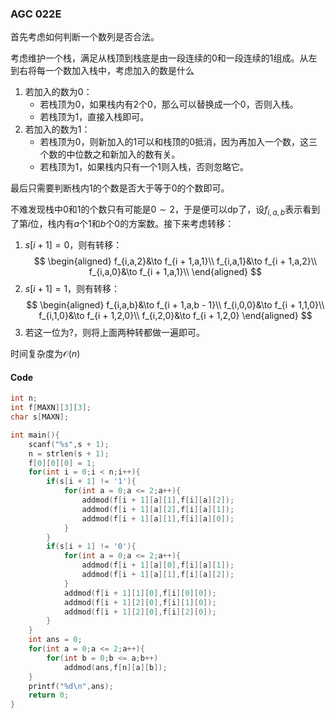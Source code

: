 ### AGC 022E
首先考虑如何判断一个数列是否合法。

考虑维护一个栈，满足从栈顶到栈底是由一段连续的$0$和一段连续的$1$组成。从左到右将每一个数加入栈中，考虑加入的数是什么
1. 若加入的数为$0$：
    + 若栈顶为$0$，如果栈内有$2$个$0$，那么可以替换成一个$0$，否则入栈。
    + 若栈顶为$1$，直接入栈即可。
2. 若加入的数为$1$：
    + 若栈顶为$0$，则新加入的$1$可以和栈顶的$0$抵消，因为再加入一个数，这三个数的中位数之和新加入的数有关。
    + 若栈顶为$1$，如果栈内只有一个$1$则入栈，否则忽略它。

最后只需要判断栈内$1$的个数是否大于等于$0$的个数即可。

不难发现栈中$0$和$1$的个数只有可能是$0\sim 2$，于是便可以dp了，设$f_{i,a,b}$表示看到了第$i$位，栈内有$a$个$1$和$b$个$0$的方案数。接下来考虑转移：
1. $s[i+1]=0$，则有转移：
$$
\begin{aligned}
f_{i,a,2}&\to f_{i + 1,a,1}\\
f_{i,a,1}&\to f_{i + 1,a,2}\\
f_{i,a,0}&\to f_{i + 1,a,1}\\
\end{aligned}
$$
2. $s[i+1]=1$，则有转移：
$$
\begin{aligned}
f_{i,a,b}&\to f_{i + 1,a,b - 1}\\
f_{i,0,0}&\to f_{i + 1,1,0}\\
f_{i,1,0}&\to f_{i + 1,2,0}\\
f_{i,2,0}&\to f_{i + 1,2,0}
\end{aligned}
$$
3. 若这一位为?，则将上面两种转都做一遍即可。

时间复杂度为$\mathcal O(n)$

#### Code
```cpp
int n;
int f[MAXN][3][3];
char s[MAXN];

int main(){
    scanf("%s",s + 1);
    n = strlen(s + 1);
    f[0][0][0] = 1;
    for(int i = 0;i < n;i++){
        if(s[i + 1] != '1'){
            for(int a = 0;a <= 2;a++){
                addmod(f[i + 1][a][1],f[i][a][2]);
                addmod(f[i + 1][a][2],f[i][a][1]);
                addmod(f[i + 1][a][1],f[i][a][0]);
            }
        }
        if(s[i + 1] != '0'){
            for(int a = 0;a <= 2;a++){
                addmod(f[i + 1][a][0],f[i][a][1]);
                addmod(f[i + 1][a][1],f[i][a][2]);
            }
            addmod(f[i + 1][1][0],f[i][0][0]);
            addmod(f[i + 1][2][0],f[i][1][0]);
            addmod(f[i + 1][2][0],f[i][2][0]);
        }
    }
    int ans = 0;
    for(int a = 0;a <= 2;a++){
        for(int b = 0;b <= a;b++)
            addmod(ans,f[n][a][b]);
    }
    printf("%d\n",ans);
    return 0;
}
```